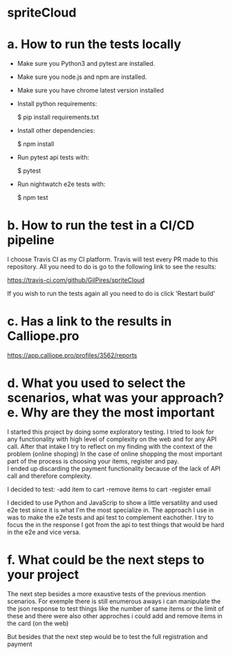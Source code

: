 # spriteCloud
# a. How to run the tests locally
- Make sure you  Python3 and pytest are installed.
- Make sure you  node.js and npm are installed.
- Make sure you have chrome latest version installed
- Install python requirements:

    $ pip install requirements.txt 

- Install other dependencies:

    $ npm install

- Run pytest api tests with:

    $ pytest

- Run nightwatch e2e tests with:
   
    $ npm test

# b. How to run the test in a CI/CD pipeline

I choose Travis CI as my CI platform.
Travis will test every PR made to this repository.
All you need to do is go to the following link to see the results:

https://travis-ci.com/github/GilPires/spriteCloud

If you wish to run the tests again all you need to do is click 'Restart build'

# c. Has a link to the results in Calliope.pro

https://app.calliope.pro/profiles/3562/reports

# d. What you used to select the scenarios, what was your approach? e. Why are they the most important

I started this project by doing some exploratory testing. I tried to look for any functionality with high level of complexity on the web and for any API call.
After that intake I try to reflect on my finding with the context of the problem (online shoping)
In the case of online shopping the most important part of the process is choosing your items, register and  pay.  
I ended up discarding the payment functionality because of the lack of API call and therefore complexity.

I decided to test:
-add item to cart
-remove items to cart
-register email

I decided to use Python and JavaScrip to show a little versatility and used e2e test since it is what I'm the most specialize in.
The approach I use in was to make the e2e tests and api test to complement eachother.
I try to focus the in the response I got from the api to test things that would be hard in the e2e and vice versa.

# f. What could be the next steps to your project

The next step besides a more exaustive tests of the previous mention scenarios. 
For exemple there is still enumerous aways i can manipulate the the json response to test things like the number of same items or the limit of these and there were also other approches i could add and remove items in the card (on the web)

But besides that the next step would be to test  the full registration and payment 
